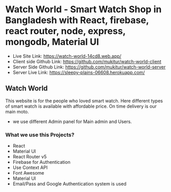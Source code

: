# Watch World - Smart Watch Shop in Bangladesh with React, firebase, react router, node, express, mongodb, Material UI

- Live Site Link: https://watch-world-14cd8.web.app/
- Client side Github Link: https://github.com/mukitur/watch-world-client
- Server Side Github Link: https://github.com/mukitur/watch-world-server
- Server Live Link: https://sleepy-plains-06608.herokuapp.com/

## Watch World

This website is for the people who loved smart watch. Here different types of smart watch is available with affordable price. On time delivery is our main moto.

- we use different Admin panel for Main admin and Users.

### What we use this Projects?

- React
- Material UI
- React Router v5
- Firebase for Authentication
- Use Context API
- Font Awesome
- Material UI
- Email/Pass and Google Authentication system is used

